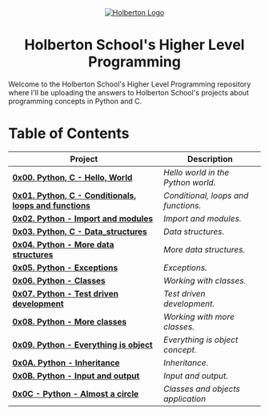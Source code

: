 <div align="center">
  <a href="https://www.holbertonschool.com/">
    <img src="https://www.holbertonschool.com/holberton-logo.png" alt="Holberton Logo"  target="_blank">
  </a>
</div>


<h1 align="center"> Holberton School's Higher Level Programming </h1> 
Welcome to the Holberton School's Higher Level Programming repository where I'll be uploading the answers to Holberton School's projects about programming concepts in Python and C.

# Table of Contents

| **Project**                                                                                      | **Description**                                 |
|--------------------------------------------------------------------------------------------------|-------------------------------------------------|
| **[0x00. Python, C - Hello, World](./0x00-python-hello_world)**                                  | *Hello world in the Python world.*              |
| **[0x01. Python, C - Conditionals, loops and functions](./0x01-python-if_else_loops_functions)** | *Conditional, loops and functions.*             |
| **[0x02. Python - Import and modules](./0x02-python-import_modules)**                            | *Import and modules.*                           |
| **[0x03. Python, C - Data_structures](./0x03-python-data_structures)**                           | *Data structures.*                              |
| **[0x04. Python - More data structures](./0x04-python-more_data_structures)**                    | *More data structures.*                         |
| **[0x05. Python - Exceptions](./0x05-python-exceptions)**                                        | *Exceptions.*                                   |
| **[0x06. Python - Classes](./0x06-python-classes)**                                              | *Working with classes.*                         |
| **[0x07. Python - Test driven development](./0x07-python-test_driven_development)**              | *Test driven development.*                      |
| **[0x08. Python - More classes](./0x08-python-more_classess)**                                   | *Working with more classes.*                    |
| **[0x09. Python - Everything is object](./0x09-python-everything_is_object)**                    | *Everything is object concept.*                 |
| **[0x0A. Python - Inheritance](./0x0A-python-inheritance)**                                      | *Inheritance.*                                  |
| **[0x0B. Python - Input and output](./0x0B-python-input_output)**                                | *Input and output.*                             |
| **[0x0C - Python - Almost a circle](./0x0C-python-almost_a_circle)**                             | *Classes and objects application*               |

